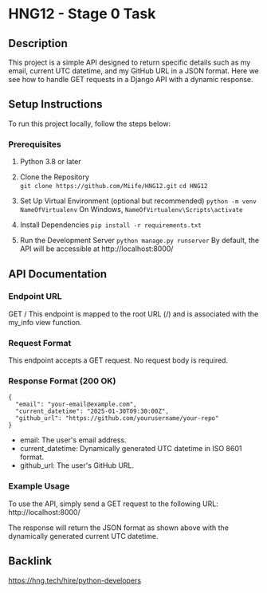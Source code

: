 # HNG12 - Stage 0 Task

## Description
This project is a simple API designed to return specific details such as my email, current UTC datetime, and my GitHub URL in a JSON format. Here we see how to handle GET requests in a Django API with a dynamic response.

## Setup Instructions
To run this project locally, follow the steps below:

### Prerequisites
1. Python 3.8 or later
2. Clone the Repository  
``` git clone https://github.com/Miife/HNG12.git ```
``` cd HNG12 ```

3. Set Up Virtual Environment (optional but recommended)
``` python -m venv NameOfVirtualenv ```
On Windows, ``` NameOfVirtualenv\Scripts\activate ```

4. Install Dependencies
``` pip install -r requirements.txt ```

5. Run the Development Server
``` python manage.py runserver ```
By default, the API will be accessible at http://localhost:8000/

## API Documentation
### Endpoint URL
GET /
This endpoint is mapped to the root URL (/) and is associated with the my_info view function.


### Request Format
This endpoint accepts a GET request. No request body is required.

### Response Format (200 OK)
```
{
  "email": "your-email@example.com",
  "current_datetime": "2025-01-30T09:30:00Z",
  "github_url": "https://github.com/yourusername/your-repo"
}
```
- email: The user's email address.
- current_datetime: Dynamically generated UTC datetime in ISO 8601 format.
- github_url: The user's GitHub URL.

### Example Usage
To use the API, simply send a GET request to the following URL:
http://localhost:8000/

The response will return the JSON format as shown above with the dynamically generated current UTC datetime.

## Backlink
https://hng.tech/hire/python-developers